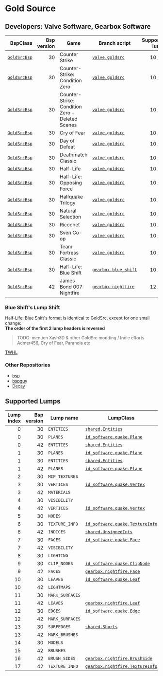 # Gold Source
## Developers: Valve Software, Gearbox Software

| BspClass | Bsp version | Game | Branch script | Supported lumps | Unused lumps | Coverage |
| -------: | ----------: | ---- | ------------- | --------------: | -----------: | :------- |
| [`GoldSrcBsp`](https://github.com/snake-biscuits/bsp_tool/blob/master/bsp_tool/bsp_tool/valve.py#L16) | 30 | Counter Strike | [`valve.goldsrc`](https://github.com/snake-biscuits/bsp_tool/blob/master/bsp_tool/branches/valve/goldsrc.py) | 10 / 15 | 0 | 66.67% |
| [`GoldSrcBsp`](https://github.com/snake-biscuits/bsp_tool/blob/master/bsp_tool/bsp_tool/valve.py#L16) | 30 | Counter-Strike: Condition Zero | [`valve.goldsrc`](https://github.com/snake-biscuits/bsp_tool/blob/master/bsp_tool/branches/valve/goldsrc.py) | 10 / 15 | 0 | 66.67% |
| [`GoldSrcBsp`](https://github.com/snake-biscuits/bsp_tool/blob/master/bsp_tool/bsp_tool/valve.py#L16) | 30 | Counter-Strike: Condition Zero - Deleted Scenes | [`valve.goldsrc`](https://github.com/snake-biscuits/bsp_tool/blob/master/bsp_tool/branches/valve/goldsrc.py) | 10 / 15 | 0 | 66.67% |
| [`GoldSrcBsp`](https://github.com/snake-biscuits/bsp_tool/blob/master/bsp_tool/bsp_tool/valve.py#L16) | 30 | Cry of Fear | [`valve.goldsrc`](https://github.com/snake-biscuits/bsp_tool/blob/master/bsp_tool/branches/valve/goldsrc.py) | 10 / 15 | 0 | 66.67% |
| [`GoldSrcBsp`](https://github.com/snake-biscuits/bsp_tool/blob/master/bsp_tool/bsp_tool/valve.py#L16) | 30 | Day of Defeat | [`valve.goldsrc`](https://github.com/snake-biscuits/bsp_tool/blob/master/bsp_tool/branches/valve/goldsrc.py) | 10 / 15 | 0 | 66.67% |
| [`GoldSrcBsp`](https://github.com/snake-biscuits/bsp_tool/blob/master/bsp_tool/bsp_tool/valve.py#L16) | 30 | Deathmatch Classic | [`valve.goldsrc`](https://github.com/snake-biscuits/bsp_tool/blob/master/bsp_tool/branches/valve/goldsrc.py) | 10 / 15 | 0 | 66.67% |
| [`GoldSrcBsp`](https://github.com/snake-biscuits/bsp_tool/blob/master/bsp_tool/bsp_tool/valve.py#L16) | 30 | Half-Life | [`valve.goldsrc`](https://github.com/snake-biscuits/bsp_tool/blob/master/bsp_tool/branches/valve/goldsrc.py) | 10 / 15 | 0 | 66.67% |
| [`GoldSrcBsp`](https://github.com/snake-biscuits/bsp_tool/blob/master/bsp_tool/bsp_tool/valve.py#L16) | 30 | Half-Life: Opposing Force | [`valve.goldsrc`](https://github.com/snake-biscuits/bsp_tool/blob/master/bsp_tool/branches/valve/goldsrc.py) | 10 / 15 | 0 | 66.67% |
| [`GoldSrcBsp`](https://github.com/snake-biscuits/bsp_tool/blob/master/bsp_tool/bsp_tool/valve.py#L16) | 30 | Halfquake Trilogy | [`valve.goldsrc`](https://github.com/snake-biscuits/bsp_tool/blob/master/bsp_tool/branches/valve/goldsrc.py) | 10 / 15 | 0 | 66.67% |
| [`GoldSrcBsp`](https://github.com/snake-biscuits/bsp_tool/blob/master/bsp_tool/bsp_tool/valve.py#L16) | 30 | Natural Selection | [`valve.goldsrc`](https://github.com/snake-biscuits/bsp_tool/blob/master/bsp_tool/branches/valve/goldsrc.py) | 10 / 15 | 0 | 66.67% |
| [`GoldSrcBsp`](https://github.com/snake-biscuits/bsp_tool/blob/master/bsp_tool/bsp_tool/valve.py#L16) | 30 | Ricochet | [`valve.goldsrc`](https://github.com/snake-biscuits/bsp_tool/blob/master/bsp_tool/branches/valve/goldsrc.py) | 10 / 15 | 0 | 66.67% |
| [`GoldSrcBsp`](https://github.com/snake-biscuits/bsp_tool/blob/master/bsp_tool/bsp_tool/valve.py#L16) | 30 | Sven Co-op | [`valve.goldsrc`](https://github.com/snake-biscuits/bsp_tool/blob/master/bsp_tool/branches/valve/goldsrc.py) | 10 / 15 | 0 | 66.67% |
| [`GoldSrcBsp`](https://github.com/snake-biscuits/bsp_tool/blob/master/bsp_tool/bsp_tool/valve.py#L16) | 30 | Team Fortress Classic | [`valve.goldsrc`](https://github.com/snake-biscuits/bsp_tool/blob/master/bsp_tool/branches/valve/goldsrc.py) | 10 / 15 | 0 | 66.67% |
| [`GoldSrcBsp`](https://github.com/snake-biscuits/bsp_tool/blob/master/bsp_tool/bsp_tool/valve.py#L16) | 30 | Half-Life: Blue Shift | [`gearbox.blue_shift`](https://github.com/snake-biscuits/bsp_tool/blob/master/bsp_tool/branches/gearbox/blue_shift.py) | 10 / 15 | 0 | 66.67% |
| [`GoldSrcBsp`](https://github.com/snake-biscuits/bsp_tool/blob/master/bsp_tool/bsp_tool/valve.py#L16) | 42 | James Bond 007: Nightfire | [`gearbox.nightfire`](https://github.com/snake-biscuits/bsp_tool/blob/master/bsp_tool/branches/gearbox/nightfire.py) | 12 / 18 | 0 | 60.61% |


### Blue Shift's Lump Shift
Half-Life: Blue Shift's format is identical to GoldSrc, except for one small change:  
  **The order of the first 2 lump headers is reversed**
<!-- Complain about Randy here-->


> TODO: mention Xash3D & other GoldSrc modding / Indie efforts
> Admer456, Cry of Fear, Paranoia etc

[TWHL](https://twhl.info)


### Other Repositories
 * [bsp](https://github.com/mikejsavage/bsp)
 * [bspguy](https://github.com/wootguy/bspguy)
 * [Decay](https://github.com/AbitTheGray/Decay-Library)


## Supported Lumps
| Lump index | Bsp version | Lump name | LumpClass | Coverage |
| ---------: | ----------: | --------- | --------- | :------- |
| 0 | 30 | `ENTITIES` | [`shared.Entities`](https://github.com/snake-biscuits/bsp_tool/blob/master/bsp_tool/branches/shared.py#L49) | 100% |
| 0 | 30 | `PLANES` | [`id_software.quake.Plane`](https://github.com/snake-biscuits/bsp_tool/blob/master/bsp_tool/branches/id_software/quake.py#L208) | 100% |
| 0 | 42 | `ENTITIES` | [`shared.Entities`](https://github.com/snake-biscuits/bsp_tool/blob/master/bsp_tool/branches/shared.py#L49) | 100% |
| 1 | 30 | `PLANES` | [`id_software.quake.Plane`](https://github.com/snake-biscuits/bsp_tool/blob/master/bsp_tool/branches/id_software/quake.py#L208) | 100% |
| 1 | 30 | `ENTITIES` | [`shared.Entities`](https://github.com/snake-biscuits/bsp_tool/blob/master/bsp_tool/branches/shared.py#L49) | 100% |
| 1 | 42 | `PLANES` | [`id_software.quake.Plane`](https://github.com/snake-biscuits/bsp_tool/blob/master/bsp_tool/branches/id_software/quake.py#L208) | 100% |
| 2 | 30 | `MIP_TEXTURES` |  | 0% |
| 3 | 30 | `VERTICES` | [`id_software.quake.Vertex`](https://github.com/snake-biscuits/bsp_tool/blob/master/bsp_tool/branches/id_software/quake.py#L227) | 100% |
| 3 | 42 | `MATERIALS` |  | 0% |
| 4 | 30 | `VISIBILITY` |  | 0% |
| 4 | 42 | `VERTICES` | [`id_software.quake.Vertex`](https://github.com/snake-biscuits/bsp_tool/blob/master/bsp_tool/branches/id_software/quake.py#L227) | 100% |
| 5 | 30 | `NODES` |  | 0% |
| 6 | 30 | `TEXTURE_INFO` | [`id_software.quake.TextureInfo`](https://github.com/snake-biscuits/bsp_tool/blob/master/bsp_tool/branches/id_software/quake.py#L217) | 100% |
| 6 | 42 | `INDICES` | [`shared.UnsignedInts`](https://github.com/snake-biscuits/bsp_tool/blob/master/bsp_tool/branches/shared.py#L40) | 100% |
| 7 | 30 | `FACES` | [`id_software.quake.Face`](https://github.com/snake-biscuits/bsp_tool/blob/master/bsp_tool/branches/id_software/quake.py#L124) | 100% |
| 7 | 42 | `VISIBILITY` |  | 0% |
| 8 | 30 | `LIGHTING` |  | 0% |
| 9 | 30 | `CLIP_NODES` | [`id_software.quake.ClipNode`](https://github.com/snake-biscuits/bsp_tool/blob/master/bsp_tool/branches/id_software/quake.py#L102) | 100% |
| 9 | 42 | `FACES` | [`gearbox.nightfire.Face`](https://github.com/snake-biscuits/bsp_tool/blob/master/bsp_tool/branches/gearbox/nightfire.py#L52) | 91% |
| 10 | 30 | `LEAVES` | [`id_software.quake.Leaf`](https://github.com/snake-biscuits/bsp_tool/blob/master/bsp_tool/branches/id_software/quake.py#L140) | 100% |
| 10 | 42 | `LIGHTMAPS` |  | 0% |
| 11 | 30 | `MARK_SURFACES` |  | 0% |
| 11 | 42 | `LEAVES` | [`gearbox.nightfire.Leaf`](https://github.com/snake-biscuits/bsp_tool/blob/master/bsp_tool/branches/gearbox/nightfire.py#L71) | 0% |
| 12 | 30 | `EDGES` | [`id_software.quake.Edge`](https://github.com/snake-biscuits/bsp_tool/blob/master/bsp_tool/branches/id_software/quake.py#L113) | 100% |
| 12 | 42 | `MARK_SURFACES` |  | 0% |
| 13 | 30 | `SURFEDGES` | [`shared.Shorts`](https://github.com/snake-biscuits/bsp_tool/blob/master/bsp_tool/branches/shared.py#L32) | 100% |
| 13 | 42 | `MARK_BRUSHES` |  | 0% |
| 14 | 30 | `MODELS` |  | 0% |
| 15 | 42 | `BRUSHES` |  | 0% |
| 16 | 42 | `BRUSH_SIDES` | [`gearbox.nightfire.BrushSide`](https://github.com/snake-biscuits/bsp_tool/blob/master/bsp_tool/branches/gearbox/nightfire.py#L45) | 100% |
| 17 | 42 | `TEXTURE_INFO` | [`gearbox.nightfire.TextureInfo`](https://github.com/snake-biscuits/bsp_tool/blob/master/bsp_tool/branches/gearbox/nightfire.py#L84) | 100% |


